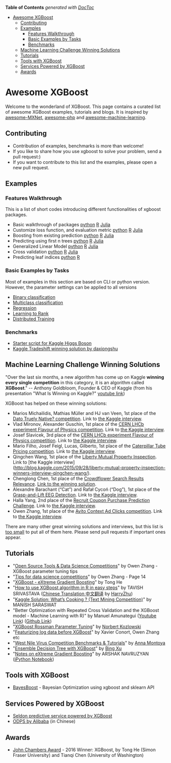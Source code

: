 <!-- START doctoc generated TOC please keep comment here to allow auto update -->
<!-- DON'T EDIT THIS SECTION, INSTEAD RE-RUN doctoc TO UPDATE -->
**Table of Contents**  *generated with [DocToc](https://github.com/thlorenz/doctoc)*

- [Awesome XGBoost](#awesome-xgboost)
  - [Contributing](#contributing)
  - [Examples](#examples)
    - [Features Walkthrough](#features-walkthrough)
    - [Basic Examples by Tasks](#basic-examples-by-tasks)
    - [Benchmarks](#benchmarks)
  - [Machine Learning Challenge Winning Solutions](#machine-learning-challenge-winning-solutions)
  - [Tutorials](#tutorials)
  - [Tools with XGBoost](#tools-with-xgboost)
  - [Services Powered by XGBoost](#services-powered-by-xgboost)
  - [Awards](#awards)

<!-- END doctoc generated TOC please keep comment here to allow auto update -->

Awesome XGBoost 
======
Welcome to the wonderland of XGBoost. This page contains a curated list of awesome XGBoost examples, tutorials and blogs. It is inspired by [awesome-MXNet](https://github.com/dmlc/mxnet/blob/master/example/README.md), [awesome-php](https://github.com/ziadoz/awesome-php) and [awesome-machine-learning](https://github.com/josephmisiti/awesome-machine-learning).

Contributing
----
* Contribution of examples, benchmarks is more than welcome!
* If you like to share how you use xgboost to solve your problem, send a pull request:)
* If you want to contribute to this list and the examples, please open a new pull request.

Examples
----
### Features Walkthrough

This is a list of short codes introducing different functionalities of xgboost packages.

* Basic walkthrough of packages
  [python](guide-python/basic_walkthrough.py)
  [R](../R-package/demo/basic_walkthrough.R)
  [Julia](https://github.com/antinucleon/XGBoost.jl/blob/master/demo/basic_walkthrough.jl)
* Customize loss function, and evaluation metric
  [python](guide-python/custom_objective.py)
  [R](../R-package/demo/custom_objective.R)
  [Julia](https://github.com/antinucleon/XGBoost.jl/blob/master/demo/custom_objective.jl)
* Boosting from existing prediction
  [python](guide-python/boost_from_prediction.py)
  [R](../R-package/demo/boost_from_prediction.R)
  [Julia](https://github.com/antinucleon/XGBoost.jl/blob/master/demo/boost_from_prediction.jl)
* Predicting using first n trees
  [python](guide-python/predict_first_ntree.py)
  [R](../R-package/demo/predict_first_ntree.R)
  [Julia](https://github.com/antinucleon/XGBoost.jl/blob/master/demo/predict_first_ntree.jl)
* Generalized Linear Model
  [python](guide-python/generalized_linear_model.py)
  [R](../R-package/demo/generalized_linear_model.R)
  [Julia](https://github.com/antinucleon/XGBoost.jl/blob/master/demo/generalized_linear_model.jl)
* Cross validation
  [python](guide-python/cross_validation.py)
  [R](../R-package/demo/cross_validation.R)
  [Julia](https://github.com/antinucleon/XGBoost.jl/blob/master/demo/cross_validation.jl)
* Predicting leaf indices
  [python](guide-python/predict_leaf_indices.py)
  [R](../R-package/demo/predict_leaf_indices.R)

### Basic Examples by Tasks

Most of examples in this section are based on CLI or python version.
However, the parameter settings can be applied to all versions

* [Binary classification](binary_classification)
* [Multiclass classification](multiclass_classification)
* [Regression](regression)
* [Learning to Rank](rank)
* [Distributed Training](distributed-training)

### Benchmarks

* [Starter script for Kaggle Higgs Boson](kaggle-higgs)
* [Kaggle Tradeshift winning solution by daxiongshu](https://github.com/daxiongshu/kaggle-tradeshift-winning-solution)

## Machine Learning Challenge Winning Solutions

"Over the last six months, a new algorithm has come up on Kaggle __winning every single competition__ in this category, it is an algorithm called __XGBoost__." -- Anthony Goldbloom, Founder & CEO of Kaggle (from his presentation "What Is Winning on Kaggle?" [youtube link](https://youtu.be/GTs5ZQ6XwUM?t=7m7s))

XGBoost has helped on these winning solutions:

* Marios Michailidis, Mathias Müller and HJ van Veen, 1st place of the [Dato Truely Native? competition](https://www.kaggle.com/c/dato-native). Link to [the Kaggle interview](http://blog.kaggle.com/2015/12/03/dato-winners-interview-1st-place-mad-professors/).
* Vlad Mironov, Alexander Guschin, 1st place of the [CERN LHCb experiment Flavour of Physics competition](https://www.kaggle.com/c/flavours-of-physics). Link to [the Kaggle interview](http://blog.kaggle.com/2015/11/30/flavour-of-physics-technical-write-up-1st-place-go-polar-bears/).
* Josef Slavicek, 3rd place of the [CERN LHCb experiment Flavour of Physics competition](https://www.kaggle.com/c/flavours-of-physics). Link to [the Kaggle interview](http://blog.kaggle.com/2015/11/23/flavour-of-physics-winners-interview-3rd-place-josef-slavicek/).
* Mario Filho, Josef Feigl, Lucas, Gilberto, 1st place of the [Caterpillar Tube Pricing competition](https://www.kaggle.com/c/caterpillar-tube-pricing). Link to [the Kaggle interview](http://blog.kaggle.com/2015/09/22/caterpillar-winners-interview-1st-place-gilberto-josef-leustagos-mario/).
* Qingchen Wang, 1st place of the [Liberty Mutual Property Inspection](https://www.kaggle.com/c/liberty-mutual-group-property-inspection-prediction). Link to [the Kaggle interview] (http://blog.kaggle.com/2015/09/28/liberty-mutual-property-inspection-winners-interview-qingchen-wang/).
* Chenglong Chen, 1st place of the [Crowdflower Search Results Relevance](https://www.kaggle.com/c/crowdflower-search-relevance). [Link to the winning solution](https://www.kaggle.com/c/crowdflower-search-relevance/forums/t/15186/1st-place-winner-solution-chenglong-chen/).
* Alexandre Barachant (“Cat”) and Rafał Cycoń (“Dog”), 1st place of the [Grasp-and-Lift EEG Detection](https://www.kaggle.com/c/grasp-and-lift-eeg-detection). Link to [the Kaggle interview](http://blog.kaggle.com/2015/10/12/grasp-and-lift-eeg-winners-interview-1st-place-cat-dog/).
* Halla Yang, 2nd place of the [Recruit Coupon Purchase Prediction Challenge](https://www.kaggle.com/c/coupon-purchase-prediction). Link to [the Kaggle interview](http://blog.kaggle.com/2015/10/21/recruit-coupon-purchase-winners-interview-2nd-place-halla-yang/).
* Owen Zhang, 1st place of the [Avito Context Ad Clicks competition](https://www.kaggle.com/c/avito-context-ad-clicks). Link to [the Kaggle interview](http://blog.kaggle.com/2015/08/26/avito-winners-interview-1st-place-owen-zhang/).

There are many other great winning solutions and interviews, but this list is [too small](https://en.wikipedia.org/wiki/Fermat%27s_Last_Theorem) to put all of them here. Please send pull requests if important ones appear.


## Tutorials

* "[Open Source Tools & Data Science Competitions](http://www.slideshare.net/odsc/owen-zhangopen-sourcetoolsanddscompetitions1)" by Owen Zhang - XGBoost parameter tuning tips
* "[Tips for data science competitions](http://www.slideshare.net/OwenZhang2/tips-for-data-science-competitions)" by Owen Zhang - Page 14
* "[XGBoost - eXtreme Gradient Boosting](http://www.slideshare.net/ShangxuanZhang/xgboost)" by Tong He
* "[How to use XGBoost algorithm in R in easy steps](http://www.analyticsvidhya.com/blog/2016/01/xgboost-algorithm-easy-steps/)" by TAVISH SRIVASTAVA ([Chinese Translation 中文翻译](https://segmentfault.com/a/1190000004421821) by [HarryZhu](https://segmentfault.com/u/harryprince))
* "[Kaggle Solution: What’s Cooking ? (Text Mining Competition)](http://www.analyticsvidhya.com/blog/2015/12/kaggle-solution-cooking-text-mining-competition/)" by MANISH SARASWAT
* "Better Optimization with Repeated Cross Validation and the XGBoost model - Machine Learning with R)" by Manuel Amunategui ([Youtube Link](https://www.youtube.com/watch?v=Og7CGAfSr_Y)) ([Github Link](https://github.com/amunategui/BetterCrossValidation))
* "[XGBoost Rossman Parameter Tuning](https://www.kaggle.com/khozzy/rossmann-store-sales/xgboost-parameter-tuning-template/run/90168/notebook)" by [Norbert Kozlowski](https://www.kaggle.com/khozzy)
* "[Featurizing log data before XGBoost](http://www.slideshare.net/DataRobot/featurizing-log-data-before-xgboost)" by Xavier Conort, Owen Zhang etc
* "[West Nile Virus Competition Benchmarks & Tutorials](http://blog.kaggle.com/2015/07/21/west-nile-virus-competition-benchmarks-tutorials/)" by [Anna Montoya](http://blog.kaggle.com/author/annamontoya/)
* "[Ensemble Decision Tree with XGBoost](https://www.kaggle.com/binghsu/predict-west-nile-virus/xgboost-starter-code-python-0-69)" by [Bing Xu](https://www.kaggle.com/binghsu)
* "[Notes on eXtreme Gradient Boosting](http://startup.ml/blog/xgboost)" by ARSHAK NAVRUZYAN ([iPython Notebook](https://github.com/startupml/koan/blob/master/eXtreme%20Gradient%20Boosting.ipynb))

## Tools with XGBoost

* [BayesBoost](https://github.com/mpearmain/BayesBoost) - Bayesian Optimization using xgboost and sklearn API

## Services Powered by XGBoost

* [Seldon predictive service powered by XGBoost](http://docs.seldon.io/iris-demo.html)
* [ODPS by Alibaba](https://yq.aliyun.com/articles/6355) (in Chinese)

## Awards

* [John Chambers Award](http://stat-computing.org/awards/jmc/winners.html) - 2016 Winner: XGBoost, by Tong He (Simon Fraser University) and Tianqi Chen (University of Washington)

